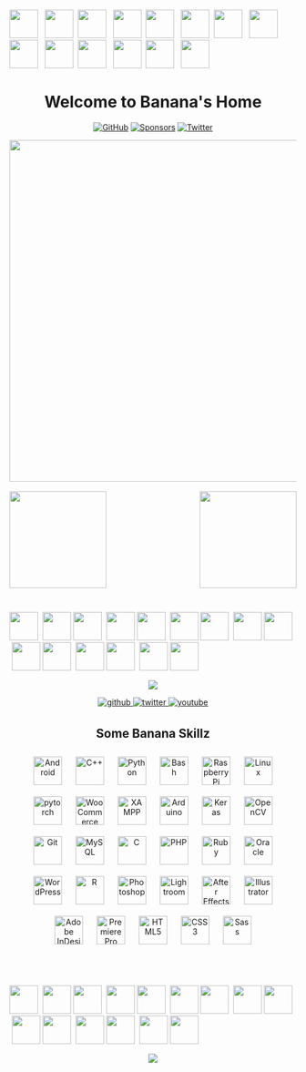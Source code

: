 <!--
**JonnyBanana/JonnyBanana** is a ✨ _special_ ✨ repository because its `README.md` (this file) appears on your GitHub profile.

Here are some ideas to get you started:

- 🔭 I’m currently working on ...
- 🌱 I’m currently learning ...
- 👯 I’m looking to collaborate on ...
- 🤔 I’m looking for help with ...
- 💬 Ask me about ...
- 📫 How to reach me: ...
- 😄 Pronouns: ...
- ⚡ Fun fact: ...
-->
 
</BR>

<!-- Title with Emoji's -->

 <img src="https://emojis.slackmojis.com/emojis/images/1450694616/220/bananadance.gif?1450694616" width="50" height="50"/> &nbsp; <img src="https://emojis.slackmojis.com/emojis/images/1450694616/220/bananadance.gif?1450694616" width="50" height="50"/> &nbsp;<img src="https://emojis.slackmojis.com/emojis/images/1450694616/220/bananadance.gif?1450694616" width="50" height="50"/> &nbsp; <img src="https://emojis.slackmojis.com/emojis/images/1450694616/220/bananadance.gif?1450694616" width="50" height="50"/> &nbsp;<img src="https://emojis.slackmojis.com/emojis/images/1450694616/220/bananadance.gif?1450694616" width="50" height="50"/> &nbsp; <img src="https://emojis.slackmojis.com/emojis/images/1450694616/220/bananadance.gif?1450694616" width="50" height="50"/> &nbsp;<img src="https://emojis.slackmojis.com/emojis/images/1450694616/220/bananadance.gif?1450694616" width="50" height="50"/> &nbsp; <img src="https://emojis.slackmojis.com/emojis/images/1450694616/220/bananadance.gif?1450694616" width="50" height="50"/> &nbsp;<img src="https://emojis.slackmojis.com/emojis/images/1450694616/220/bananadance.gif?1450694616" width="50" height="50"/> &nbsp; <img src="https://emojis.slackmojis.com/emojis/images/1450694616/220/bananadance.gif?1450694616" width="50" height="50"/> &nbsp;<img src="https://emojis.slackmojis.com/emojis/images/1450694616/220/bananadance.gif?1450694616" width="50" height="50"/> &nbsp; <img src="https://emojis.slackmojis.com/emojis/images/1450694616/220/bananadance.gif?1450694616" width="50" height="50"/> &nbsp;<img src="https://emojis.slackmojis.com/emojis/images/1450694616/220/bananadance.gif?1450694616" width="50" height="50"/> &nbsp; <img src="https://emojis.slackmojis.com/emojis/images/1450694616/220/bananadance.gif?1450694616" width="50" height="50"/>
 
 <h1 align="center"> Welcome to Banana's Home </h1>

<!-- Github -Twitter and Sponsor Logo -->
<p align="center">
	<a href="https://github.com/JonnyBanana"><img src="https://img.shields.io/github/followers/JonnyBanana.svg?label=GitHub&style=social" alt="GitHub"></a>
	<a href="https://github.com/sponsors/JonnyBanana"><img src="https://img.shields.io/badge/Sponsors--_.svg?style=social&logo=github&logoColor=EA4AAA" alt="Sponsors"></a>
	<a href="https://twitter.com/jonnybanana84"><img src="https://img.shields.io/twitter/follow/jonnybanana84?label=Twitter&style=social" alt="Twitter"></a>	
</p>
 
<!-- Biohacking Gif -->



<div align="center" width="50">

<img src="https://media.giphy.com/media/s1IJ0L8hZ4wms/giphy.gif" width="600"/>

</div>


<!-- Banana's Stats -->

</BR>

<div>
<img height="170" align="left" src="https://github-readme-stats.vercel.app/api?username=JonnyBanana&show_icons=true&title_color=9400D3&icon_color=79ff97&text_color=9f9f9f&bg_color=151515" />

<img height="170" align="right" src="https://github-readme-stats.vercel.app/api/top-langs/?username=JonnyBanana&layout=compact&title_color=fff&text_color=fff&bg_color=151515" />
</div>


<!-- Space Div -->

<div>
 
</BR></BR></BR></BR></BR></BR>

</div>


<!-- Party Emoji's -->

</BR></BR>
</BR></BR>

 <img src="https://emojis.slackmojis.com/emojis/images/1547582922/5197/party_blob.gif?1547582922" width="50" height="50"/> &nbsp;<img src="https://emojis.slackmojis.com/emojis/images/1547582922/5197/party_blob.gif?1547582922" width="50" height="50"/>&nbsp;<img src="https://emojis.slackmojis.com/emojis/images/1547582922/5197/party_blob.gif?1547582922" width="50" height="50"/> &nbsp;<img src="https://emojis.slackmojis.com/emojis/images/1547582922/5197/party_blob.gif?1547582922" width="50" height="50"/>&nbsp;<img src="https://emojis.slackmojis.com/emojis/images/1547582922/5197/party_blob.gif?1547582922" width="50" height="50"/> &nbsp;<img src="https://emojis.slackmojis.com/emojis/images/1547582922/5197/party_blob.gif?1547582922" width="50" height="50"/>&nbsp;<img src="https://emojis.slackmojis.com/emojis/images/1547582922/5197/party_blob.gif?1547582922" width="50" height="50"/> &nbsp;<img src="https://emojis.slackmojis.com/emojis/images/1547582922/5197/party_blob.gif?1547582922" width="50" height="50"/>&nbsp;<img src="https://emojis.slackmojis.com/emojis/images/1547582922/5197/party_blob.gif?1547582922" width="50" height="50"/> &nbsp;<img src="https://emojis.slackmojis.com/emojis/images/1547582922/5197/party_blob.gif?1547582922" width="50" height="50"/>&nbsp;<img src="https://emojis.slackmojis.com/emojis/images/1547582922/5197/party_blob.gif?1547582922" width="50" height="50"/> &nbsp;<img src="https://emojis.slackmojis.com/emojis/images/1547582922/5197/party_blob.gif?1547582922" width="50" height="50"/>&nbsp;<img src="https://emojis.slackmojis.com/emojis/images/1547582922/5197/party_blob.gif?1547582922" width="50" height="50"/> &nbsp;<img src="https://emojis.slackmojis.com/emojis/images/1547582922/5197/party_blob.gif?1547582922" width="50" height="50"/>&nbsp;<img src="https://emojis.slackmojis.com/emojis/images/1547582922/5197/party_blob.gif?1547582922" width="50" height="50"/> 


<!-- thropy -->
<a href="https://JonnyBanana.github.io">
 
<p align="center">
        <img src="https://github-profile-trophy.vercel.app/?username=JonnyBanana&column=7&theme=onedark"/>
</p>
</a>




 <!-- Github -Twitter and Youtube Logo -->
<div align="center">
<a href="https://github.com/JonnyBanana" target="_blank">
<img src=https://img.shields.io/badge/github-%2324292e.svg?&style=for-the-badge&logo=github&logoColor=white alt=github style="margin-bottom: 5px;" />
</a>
<a href="https://twitter.com/jonnybanana84" target="_blank">
<img src=https://img.shields.io/badge/twitter-%2300acee.svg?&style=for-the-badge&logo=twitter&logoColor=white alt=twitter style="margin-bottom: 5px;" />
</a>
<a href="https://www.youtube.com/channel/UCGpltr2aMuNZqfBN6y51kCw" target="_blank">
<img src=https://img.shields.io/badge/youtube-%23EE4831.svg?&style=for-the-badge&logo=youtube&logoColor=white alt=youtube style="margin-bottom: 5px;" />
</a>  
</div> 




<!-- Banana Skillz -->
<h2 align="center">Some Banana Skillz</h2>  
<div align="center">  
<img style="margin: 10px" src="https://profilinator.rishav.dev/skills-assets/android-original-wordmark.svg" alt="Android" height="50" />  
<img style="margin: 10px" src="https://profilinator.rishav.dev/skills-assets/cplusplus-original.svg" alt="C++" height="50" />  
<img style="margin: 10px" src="https://profilinator.rishav.dev/skills-assets/python-original.svg" alt="Python" height="50" />  
<img style="margin: 10px" src="https://profilinator.rishav.dev/skills-assets/gnu_bash-icon.svg" alt="Bash" height="50" />  
<img style="margin: 10px" src="https://profilinator.rishav.dev/skills-assets/raspberrypi.png" alt="Raspberry Pi" height="50" />  
<img style="margin: 10px" src="https://profilinator.rishav.dev/skills-assets/linux-original.svg" alt="Linux" height="50" />  
<img style="margin: 10px" src="https://profilinator.rishav.dev/skills-assets/pytorch-icon.svg" alt="pytorch" height="50" />  
<img style="margin: 10px" src="https://profilinator.rishav.dev/skills-assets/woocommerce.png" alt="WooCommerce" height="50" />  
<img style="margin: 10px" src="https://profilinator.rishav.dev/skills-assets/xampp.png" alt="XAMPP" height="50" />  
<img style="margin: 10px" src="https://profilinator.rishav.dev/skills-assets/arduino.png" alt="Arduino" height="50" />  
<img style="margin: 10px" src="https://profilinator.rishav.dev/skills-assets/keras.png" alt="Keras" height="50" />  
<img style="margin: 10px" src="https://profilinator.rishav.dev/skills-assets/opencv-icon.svg" alt="OpenCV" height="50" />  
<img style="margin: 10px" src="https://profilinator.rishav.dev/skills-assets/git-scm-icon.svg" alt="Git" height="50" />  
<img style="margin: 10px" src="https://profilinator.rishav.dev/skills-assets/mysql-original-wordmark.svg" alt="MySQL" height="50" />  
<img style="margin: 10px" src="https://profilinator.rishav.dev/skills-assets/c-original.svg" alt="C" height="50" />  
<img style="margin: 10px" src="https://profilinator.rishav.dev/skills-assets/php-original.svg" alt="PHP" height="50" />  
<img style="margin: 10px" src="https://profilinator.rishav.dev/skills-assets/ruby-original-wordmark.svg" alt="Ruby" height="50" />  
<img style="margin: 10px" src="https://profilinator.rishav.dev/skills-assets/oracle-original.svg" alt="Oracle" height="50" />  
<img style="margin: 10px" src="https://profilinator.rishav.dev/skills-assets/wordpress.png" alt="WordPress" height="50" />  
<img style="margin: 10px" src="https://profilinator.rishav.dev/skills-assets/r.svg" alt="R" height="50" />  
<img style="margin: 10px" src="https://profilinator.rishav.dev/skills-assets/photoshop-plain.svg" alt="Photoshop" height="50" />  
<img style="margin: 10px" src="https://profilinator.rishav.dev/skills-assets/lightroom.png" alt="Lightroom" height="50" />  
<img style="margin: 10px" src="https://profilinator.rishav.dev/skills-assets/aftereffects.png" alt="After Effects" height="50" />  
<img style="margin: 10px" src="https://profilinator.rishav.dev/skills-assets/adobe_illustrator-icon.svg" alt="Illustrator" height="50" />  
<img style="margin: 10px" src="https://profilinator.rishav.dev/skills-assets/adobeindesign.svg" alt="Adobe InDesign" height="50" />  
<img style="margin: 10px" src="https://profilinator.rishav.dev/skills-assets/adobepremierepro.png" alt="Premiere Pro" height="50" />  
<img style="margin: 10px" src="https://profilinator.rishav.dev/skills-assets/html5-original-wordmark.svg" alt="HTML5" height="50" />  
<img style="margin: 10px" src="https://profilinator.rishav.dev/skills-assets/css3-original-wordmark.svg" alt="CSS3" height="50" />  
<img style="margin: 10px" src="https://profilinator.rishav.dev/skills-assets/sass-original.svg" alt="Sass" height="50" />  
</div>  
 
</BR></BR>  


<!-- Party Emoji's -->


 <img src="https://emojis.slackmojis.com/emojis/images/1547582922/5197/party_blob.gif?1547582922" width="50" height="50"/> &nbsp;<img src="https://emojis.slackmojis.com/emojis/images/1547582922/5197/party_blob.gif?1547582922" width="50" height="50"/>&nbsp;<img src="https://emojis.slackmojis.com/emojis/images/1547582922/5197/party_blob.gif?1547582922" width="50" height="50"/> &nbsp;<img src="https://emojis.slackmojis.com/emojis/images/1547582922/5197/party_blob.gif?1547582922" width="50" height="50"/>&nbsp;<img src="https://emojis.slackmojis.com/emojis/images/1547582922/5197/party_blob.gif?1547582922" width="50" height="50"/> &nbsp;<img src="https://emojis.slackmojis.com/emojis/images/1547582922/5197/party_blob.gif?1547582922" width="50" height="50"/>&nbsp;<img src="https://emojis.slackmojis.com/emojis/images/1547582922/5197/party_blob.gif?1547582922" width="50" height="50"/> &nbsp;<img src="https://emojis.slackmojis.com/emojis/images/1547582922/5197/party_blob.gif?1547582922" width="50" height="50"/>&nbsp;<img src="https://emojis.slackmojis.com/emojis/images/1547582922/5197/party_blob.gif?1547582922" width="50" height="50"/> &nbsp;<img src="https://emojis.slackmojis.com/emojis/images/1547582922/5197/party_blob.gif?1547582922" width="50" height="50"/>&nbsp;<img src="https://emojis.slackmojis.com/emojis/images/1547582922/5197/party_blob.gif?1547582922" width="50" height="50"/> &nbsp;<img src="https://emojis.slackmojis.com/emojis/images/1547582922/5197/party_blob.gif?1547582922" width="50" height="50"/>&nbsp;<img src="https://emojis.slackmojis.com/emojis/images/1547582922/5197/party_blob.gif?1547582922" width="50" height="50"/> &nbsp;<img src="https://emojis.slackmojis.com/emojis/images/1547582922/5197/party_blob.gif?1547582922" width="50" height="50"/>&nbsp;<img src="https://emojis.slackmojis.com/emojis/images/1547582922/5197/party_blob.gif?1547582922" width="50" height="50"/> 





<!-- Visitors Counter -->
<div align="center">
<img src="https://komarev.com/ghpvc/?username=JonnyBanana&&style=flat-square" align="center" />
</div>  

<br />





